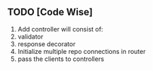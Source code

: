 ## TODO [Code Wise]

1. Add controller will consist of:
1. validator
1. response decorator
1. Initialize multiple repo connections in router
1. pass the clients to controllers
